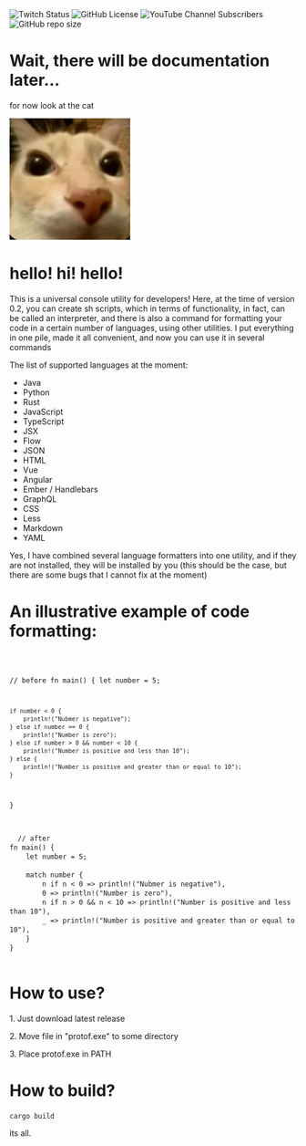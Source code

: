 <div><img alt="Twitch Status" src="https://img.shields.io/twitch/status/faynot_">
<img alt="GitHub License" src="https://img.shields.io/github/license/Faynot/protoF">
<img alt="YouTube Channel Subscribers" src="https://img.shields.io/youtube/channel/subscribers/UCAi7bnW3bOA0epKrKUA8IXw">
<img alt="GitHub repo size" src="https://img.shields.io/github/repo-size/Faynot/protoF"></div>


<h1>Wait, there will be documentation later...</h1>

<p>for now look at the cat</p>
<img src="./balls.png"></img>

<h1>hello! hi! hello!</h1>
<p>This is a universal console utility for developers! Here, at the time of version 0.2, you can create sh scripts, which in terms of functionality, in fact, can be called an interpreter, and there is also a command for formatting your code in a certain number of languages, using other utilities. I put everything in one pile, made it all convenient, and now you can use it in several commands</p>

<p>The list of supported languages at the moment:</p>

<ul>
  <li>
    Java
  </li>
    <li>
    Python
  </li>
    <li>
    Rust
  </li>
    <li>
    JavaScript
  </li>
    <li>
    TypeScript
  </li>
    <li>
    JSX
  </li>
    <li>
    Flow
  </li>
    <li>
    JSON
  </li>
    <li>
    HTML
  </li>
    <li>
    Vue
  </li>
    <li>
    Angular
  </li>
    <li>
    Ember / Handlebars
  </li>
    <li>
    GraphQL
  </li>
    <li>
    CSS
  </li>
    <li>
    Less
  </li>
    <li>
    Markdown
  </li>
    <li>
    YAML
  </li>
</ul>

<p>Yes, I have combined several language formatters into one utility, and if they are not installed, they will be installed by you (this should be the case, but there are some bugs that I cannot fix at the moment)</p>

<h1>An illustrative example of code formatting:</h1>
<pre><code>

// before
fn main() {
let number = 5;

    if number < 0 {
        println!("Nubmer is negative");
    } else if number == 0 {
        println!("Number is zero");
    } else if number > 0 && number < 10 {
        println!("Number is positive and less than 10");
    } else {
        println!("Number is positive and greater than or equal to 10");
    }
}
</pre></code>
<pre><code>
  // after
fn main() {
    let number = 5;

    match number {
        n if n < 0 => println!("Nubmer is negative"),
        0 => println!("Number is zero"),
        n if n > 0 && n < 10 => println!("Number is positive and less than 10"),
        _ => println!("Number is positive and greater than or equal to 10"),
    }
}

</pre></code>

<h1>How to use?</h1>
<p>1. Just download latest release</p>
<p>2. Move file in "protof.exe" to some directory</p>
<p>3. Place protof.exe in PATH</p>

<h1>How to build?</h1>
<pre><code>cargo build</pre></code>
<p>its all.</p>
